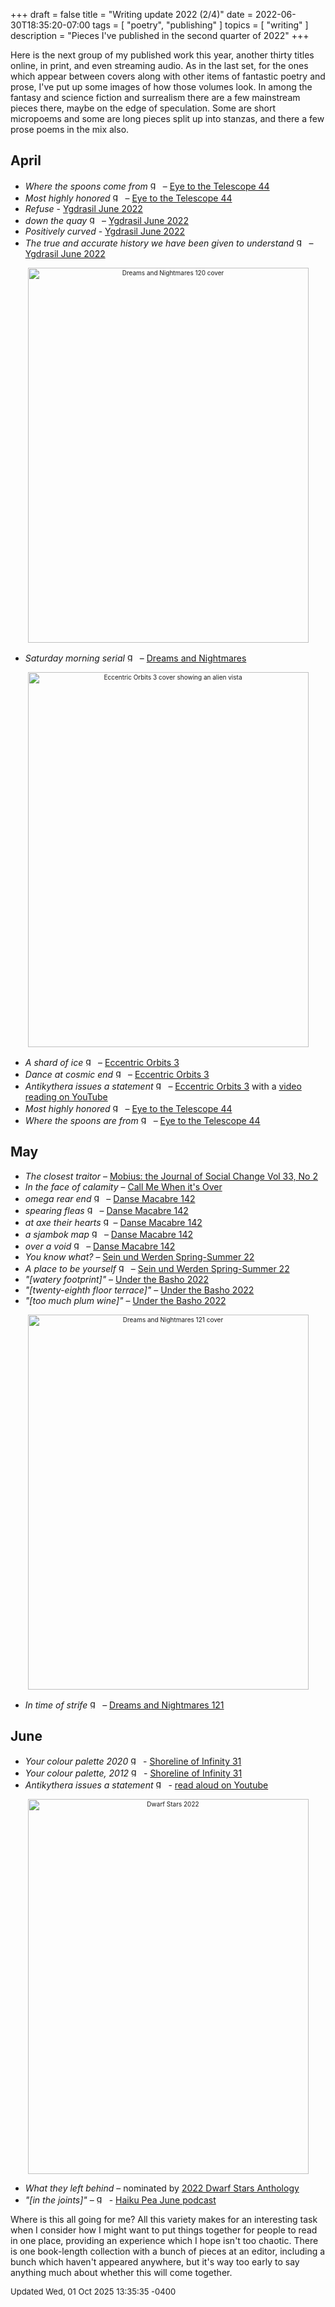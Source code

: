 +++
draft = false
title = "Writing update 2022 (2/4)"
date = 2022-06-30T18:35:20-07:00
tags = [
  "poetry",
  "publishing"
]
topics = [
  "writing"
]
description = "Pieces I've published in the second quarter of 2022"
+++

Here is the next group of my published work this year, another thirty titles online, in print, and even streaming audio.
As in the last set, for the ones which appear between covers along with other items of fantastic poetry and prose, I've put up some images of how those volumes look.
In among the fantasy and science fiction and surrealism there are a few mainstream pieces there, maybe on the edge of speculation.
Some are short micropoems and some are long pieces split up into stanzas, and there a few prose poems in the mix also.

## April

* *Where the spoons come from* <img src="https://milkfish08.s3.amazonaws.com/photo/blog/award_star_gold_1.png" width=16 height=16 title="gold star" /> – [Eye to the Telescope 44](http://eyetothetelescope.com/archives/044issue.html)
* *Most highly honored* <img src="https://milkfish08.s3.amazonaws.com/photo/blog/award_star_gold_1.png" width=16 height=16 title="gold star" /> – [Eye to the Telescope 44](http://eyetothetelescope.com/archives/044issue.html)
* *Refuse* - [Ygdrasil June 2022](https://www.academia.edu/71559974/Ygdrasil_June_2022_issue)
* *down the quay* <img src="https://milkfish08.s3.amazonaws.com/photo/blog/award_star_gold_1.png" width=16 height=16 title="gold star" /> – [Ygdrasil June 2022](https://www.academia.edu/71559974/Ygdrasil_June_2022_issue)
* *Positively curved* - [Ygdrasil June 2022](https://www.academia.edu/71559974/Ygdrasil_June_2022_issue)
* *The true and accurate history we have been given to understand*  <img src="https://milkfish08.s3.amazonaws.com/photo/blog/award_star_gold_1.png" width=16 height=16 title="gold star" /> – [Ygdrasil June 2022](https://www.academia.edu/71559974/Ygdrasil_June_2022_issue)
<div align="center" style="font-size:x-small"><img src="https://milkfish08.s3.amazonaws.com/photo/blog/FQq21W0VkAE_uOx.jpg"  title="Dreams and Nightmares 120 cover" alt="Dreams and Nightmares 120 cover" width=449 height=600 /></div>

* *Saturday morning serial* <img src="https://milkfish08.s3.amazonaws.com/photo/blog/award_star_gold_1.png" width=16 height=16 title="gold star" /> – [Dreams and Nightmares](https://dreamsandnightmaresmagazine.blogspot.com/)
<div align="center" style="font-size:x-small"><img src="https://milkfish08.s3.amazonaws.com/photo/blog/20220422_161625.jpg"  title="Eccentric Orbits 3 cover" alt="Eccentric Orbits 3 cover showing an alien vista" width=449 height=600 /></div>

* *A shard of ice* <img src="https://milkfish08.s3.amazonaws.com/photo/blog/award_star_gold_1.png" width=16 height=16 title="gold star" /> – [Eccentric Orbits 3](https://dimensionfold.com/catalog/poetry-books/eccentric-orbits/)
* *Dance at cosmic end* <img src="https://milkfish08.s3.amazonaws.com/photo/blog/award_star_gold_1.png" width=16 height=16 title="gold star" /> – [Eccentric Orbits 3](https://dimensionfold.com/catalog/poetry-books/eccentric-orbits/)
* *Antikythera issues a statement* <img src="https://milkfish08.s3.amazonaws.com/photo/blog/award_star_gold_1.png" width=16 height=16 title="gold star" /> – [Eccentric Orbits 3](https://dimensionfold.com/catalog/poetry-books/eccentric-orbits/) with a [video reading on YouTube](https://youtu.be/UZdzOv2Txk0)
* *Most highly honored* <img src="https://milkfish08.s3.amazonaws.com/photo/blog/award_star_gold_1.png" width=16 height=16 title="gold star" /> – [Eye to the Telescope 44](https://eyetothetelescope.com/archives/044issue.html)
* *Where the spoons are from* <img src="https://milkfish08.s3.amazonaws.com/photo/blog/award_star_gold_1.png" width=16 height=16 title="gold star" /> – [Eye to the Telescope 44](https://eyetothetelescope.com/archives/044issue.html)

## May

* *The closest traitor* – [Mobius: the Journal of Social Change Vol 33, No 2](https://mobiusmagazine.com/poetry/closestt.html)
* *In the face of calamity* – [Call Me When it's Over](https://callmebrackets.net/call-me-when-its-over/)
* *omega rear end* <img src="https://milkfish08.s3.amazonaws.com/photo/blog/award_star_gold_1.png" width=16 height=16 title="gold star" /> – [Danse Macabre 142](https://dansemacabreonline.wixsite.com/neudm/richard-magahiz-john-sexton-142)
* *spearing fleas* <img src="https://milkfish08.s3.amazonaws.com/photo/blog/award_star_gold_1.png" width=16 height=16 title="gold star" /> – [Danse Macabre 142](https://dansemacabreonline.wixsite.com/neudm/richard-magahiz-john-sexton-142)
* *at axe their hearts* <img src="https://milkfish08.s3.amazonaws.com/photo/blog/award_star_gold_1.png" width=16 height=16 title="gold star" />– [Danse Macabre 142](https://dansemacabreonline.wixsite.com/neudm/richard-magahiz-john-sexton-142)
* *a sjambok map* <img src="https://milkfish08.s3.amazonaws.com/photo/blog/award_star_gold_1.png" width=16 height=16 title="gold star" /> – [Danse Macabre 142](https://dansemacabreonline.wixsite.com/neudm/richard-magahiz-john-sexton-142)
* *over a void* <img src="https://milkfish08.s3.amazonaws.com/photo/blog/award_star_gold_1.png" width=16 height=16 title="gold star" /> – [Danse Macabre 142](https://dansemacabreonline.wixsite.com/neudm/richard-magahiz-john-sexton-142)
* *You know what?* –  [Sein und Werden Spring-Summer 22](http://www.kissthewitch.co.uk/seinundwerden/spring-summer22/page35.html)
* *A place to be yourself* <img src="https://milkfish08.s3.amazonaws.com/photo/blog/award_star_gold_1.png" width=16 height=16 title="gold star" /> –  [Sein und Werden Spring-Summer 22](http://www.kissthewitch.co.uk/seinundwerden/spring-summer22/page25.html)
* *"[watery footprint]"* – [Under the Basho 2022](https://underthebasho.com/the-journal/under-the-basho-2022/haiku/richard-magahiz.html)
* *"[twenty-eighth floor terrace]"* – [Under the Basho 2022](https://underthebasho.com/the-journal/under-the-basho-2022/haiku/richard-magahiz.html)
* *"[too much plum wine]"* – [Under the Basho 2022](https://underthebasho.com/the-journal/under-the-basho-2022/haiku/richard-magahiz.html)
<div align="center" style="font-size:x-small"><img src="https://milkfish08.s3.amazonaws.com/photo/blog/20220519_161655.jpg" alt="Dreams and Nightmares 121 cover" title="Dreams and Nightmares 121 cover" width=449 height=600 /></div>

* *In time of strife* <img src="https://milkfish08.s3.amazonaws.com/photo/blog/award_star_gold_1.png" width=16 height=16 title="gold star" /> – [Dreams and Nightmares 121](https://dreamsandnightmaresmagazine.blogspot.com/2022/05/051822f.html)

## June

* *Your colour palette 2020* <img src="https://milkfish08.s3.amazonaws.com/photo/blog/award_star_gold_1.png" width=16 height=16 title="gold star" /> - [Shoreline of Infinity 31](https://www.shorelineofinfinity.com/product/shoreline-of-infinity-31/)
* *Your colour palette, 2012* <img src="https://milkfish08.s3.amazonaws.com/photo/blog/award_star_gold_1.png" width=16 height=16 title="gold star" /> - [Shoreline of Infinity 31](https://www.shorelineofinfinity.com/product/shoreline-of-infinity-31/)
* *Antikythera issues a statement* <img src="https://milkfish08.s3.amazonaws.com/photo/blog/award_star_gold_1.png" width=16 height=16 title="gold star" /> - [read aloud on Youtube](https://youtu.be/UZdzOv2Txk0)
<div align="center" style="font-size:x-small"><img src="https://milkfish08.s3.amazonaws.com/photo/blog/dwarf_stars_222.jpg" alt="Dwarf Stars 2022" title="Dwarf Stars 2022" width=449 height=600 /></div>

* *What they left behind* – nominated by [2022 Dwarf Stars Anthology](http://sfpoetry.com/ds/22dwarfstars.html)
* *"[in the joints]"* – <img src="https://milkfish08.s3.amazonaws.com/photo/blog/award_star_gold_1.png" width=16 height=16 title="gold star" /> -  [Haiku Pea June podcast](https://poetrypea.com/s5e12-original-speculative-haiku-senryu/?fbclid=IwAR3wSTASU4bjjMA8eGpW7PAkT3pPF54jE9_WsEuR6t4AiUnhh-QtzW-te6I)

Where is this all going for me?
All this variety makes for an interesting task when I consider how I might want to put things together for people to read in one place, providing an experience which I hope isn't too chaotic.
There is one book-length collection with a bunch of pieces at an editor, including a bunch which haven't appeared anywhere, but it's way too early to say anything much about whether this will come together.

<div style="font-size:small" />Updated Wed, 01 Oct 2025 13:35:35 -0400</div>